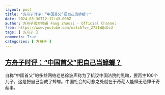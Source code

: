 ```yaml
---
layout: post
title: "方舟子时评：“中国首父”把自己当蟑螂？"
date: 2024-05-30T12:17:49.000Z
author: 方舟子官方频道 Fang Zhouzi - Official Channel
from: https://www.youtube.com/watch?v=_273IWQsDcU
tags: [ 方舟子 ]
comments: True
categories: [ 方舟子 ]
---
```

<!--1717071469000-->
[方舟子时评：“中国首父”把自己当蟑螂？](https://www.youtube.com/watch?v=_273IWQsDcU)
------

<div>
自称“中国首父”的多益网络老总徐波声称为了抗议中国法院的黑暗，要再生100个儿子，这是把自己当成了蟑螂。中国社会的可悲之处就在于奇葩人能肆无忌惮干奇葩事。
</div>
